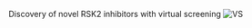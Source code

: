 Discovery of novel RSK2 inhibitors with virtual screening
![VS](https://github.com/user-attachments/assets/1907fef0-65c2-4041-a701-62209a7042b5)
